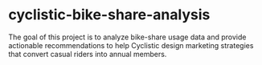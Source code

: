 # cyclistic-bike-share-analysis
The goal of this project is to analyze bike-share usage data and provide actionable recommendations to help Cyclistic design marketing strategies that convert casual riders into annual members.
